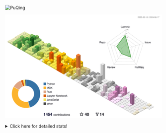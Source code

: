 ![PuQing](https://user-images.githubusercontent.com/27223114/171565019-9a56fae6-b08b-421f-99db-7e830da42371.png)

![](./profile-3d-contrib/profile-season-animate.svg)

<details>
<summary>Click here for detailed stats!</summary>

<!--START_SECTION:waka-->
![Lines of code](https://img.shields.io/badge/From%20Hello%20World%20I%27ve%20Written-1.4%20million%20lines%20of%20code-blue)

**🐱 My GitHub Data** 

> 📦 395.9 kB Used in GitHub's Storage 
 > 
> 🏆 378 Contributions in the Year 2024
 > 
> 🚫 Not Opted to Hire
 > 
> 📜 46 Public Repositories 
 > 
> 🔑 29 Private Repositories 
 > 
**I'm an Early 🐤** 

```text
🌞 Morning                616 commits         ██░░░░░░░░░░░░░░░░░░░░░░░   08.00 % 
🌆 Daytime                3638 commits        ████████████░░░░░░░░░░░░░   47.26 % 
🌃 Evening                1524 commits        █████░░░░░░░░░░░░░░░░░░░░   19.80 % 
🌙 Night                  1920 commits        ██████░░░░░░░░░░░░░░░░░░░   24.94 % 
```


📊 **This Week I Spent My Time On** 

```text
💬 Programming Languages: 
Browsing                 12 hrs              ██████████░░░░░░░░░░░░░░░   39.49 % 
GitHubing                4 hrs 11 mins       ███░░░░░░░░░░░░░░░░░░░░░░   13.77 % 
CLI                      3 hrs 56 mins       ███░░░░░░░░░░░░░░░░░░░░░░   12.97 % 
Searching                3 hrs 42 mins       ███░░░░░░░░░░░░░░░░░░░░░░   12.18 % 
Python                   2 hrs 12 mins       ██░░░░░░░░░░░░░░░░░░░░░░░   07.25 % 

🔥 Editors: 
Chrome                   22 hrs 14 mins      ██████████████████░░░░░░░   73.16 % 
VS Code                  4 hrs 3 mins        ███░░░░░░░░░░░░░░░░░░░░░░   13.37 % 
fish                     3 hrs 56 mins       ███░░░░░░░░░░░░░░░░░░░░░░   12.97 % 
Obsidian                 9 mins              ░░░░░░░░░░░░░░░░░░░░░░░░░   00.50 % 

💻 Operating System: 
Mac                      26 hrs 23 mins      ██████████████████████░░░   86.80 % 
Linux                    3 hrs 12 mins       ███░░░░░░░░░░░░░░░░░░░░░░   10.54 % 
WSL                      48 mins             █░░░░░░░░░░░░░░░░░░░░░░░░   02.65 % 
```


<!--END_SECTION:waka-->
</details>
